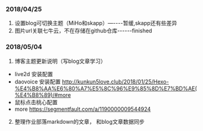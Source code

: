 ### 2018/04/25
1. 设置blog可切换主题（MiHo和skapp）—----暂缓,skapp还有些差异
2. 图片url关联七牛云，不在存储在github仓库------finished

### 2018/05/04

1. 博客主题更新说明（写blog文章学习）
- live2d 安装配置
- daovoice 安装配置 http://kunkun5love.club/2018/01/25/Hexo-%E4%B8%AA%E6%80%A7%E5%8C%96%E9%85%8D%E7%BD%AE(%E4%B8%89)/#more
- 鼠标点击桃心配置
- more https://segmentfault.com/a/1190000009544924

2. 整理作业部落markdown的文章， 和blog文章数据同步
